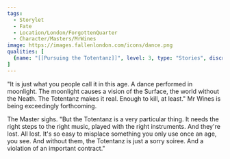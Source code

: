 ```yaml
---
tags:
  - Storylet
  - Fate
  - Location/London/ForgottenQuarter
  - Character/Masters/MrWines
image: https://images.fallenlondon.com/icons/dance.png
qualities: [
  {name: "[[Pursuing the Totentanz]]", level: 3, type: "Stories", discrete: true, icon: "https://images.fallenlondon.com/icons/dancetcsmall.png", description: "A mysterious dance desired by Mr Wines."}
]
---
```

"It is just what you people call it in this age. A dance performed in moonlight. The moonlight causes a vision of the Surface, the world without the Neath. The Totentanz makes it real. Enough to kill, at least." Mr Wines is being exceedingly forthcoming.

The Master sighs. "But the Totentanz is a very particular thing. It needs the right steps to the right music, played with the right instruments. And they're lost. All lost. It's so easy to misplace something you only use once an age, you see. And without them, the Totentanz is just a sorry soiree. And a violation of an important contract."

